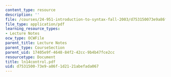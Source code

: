 ```yaml
---
content_type: resource
description: ''
file: /courses/24-951-introduction-to-syntax-fall-2003/d753150073e9a86f1d2121abefada067_ln14control.pdf
file_type: application/pdf
learning_resource_types:
- Lecture Notes
ocw_type: OCWFile
parent_title: Lecture Notes
parent_type: CourseSection
parent_uid: 17405e9f-4648-84f2-42cc-9b4b47fce2cc
resourcetype: Document
title: ln14control.pdf
uid: d7531500-73e9-a86f-1d21-21abefada067
---
```

